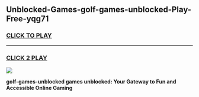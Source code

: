 
## Unblocked-Games-golf-games-unblocked-Play-Free-yqg71
<h3>
<a href="https://premium76.site?title=golf-games-unblocked&ref=12A">CLICK TO PLAY</a></h3>
<hr>

<h3>
<a href="https://premium76.site?title=golf-games-unblocked&ref=12A">CLICK 2 PLAY</a>
  
</h3>

<a href="https://premium76.site?title=golf-games-unblocked&ref=12A"><img src="https://clearcache.store/games.png"></a>


**golf-games-unblocked games unblocked: Your Gateway to Fun and Accessible Online Gaming**
